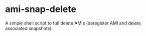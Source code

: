 # ami-snap-delete
A simple shell script to full delete AMIs (deregister AMI and delete associated snapshots).
